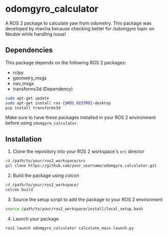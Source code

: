 # odomgyro_calculator

A ROS 2 package to calculate yaw from odometry.
This package was developed by mwcha because checking better for /odomgyro topic on Neubie while handling Issue!

## Dependencies

This package depends on the following ROS 2 packages:

- rclpy
- geometry_msgs
- nav_msgs
- transforms3d (Dependency)
```bash
sudo apt-get update
sudo apt-get install ros-{$ROS_DISTRO}-desktop
pip install transforms3d
```

Make sure to have these packages installed in your ROS 2 environment before using `odomgyro_calculator`.

## Installation

1. Clone the repository into your ROS 2 workspace's `src` director

```bash
cd /path/to/your/ros2_workspace/src
git clone https://github.com/your_username/odomgyro_calculator.git
```

2. Build the package using colcon

```bash
cd /path/to/your/ros2_workspace/
colcon build
```

3. Source the setup script to add the package to your ROS 2 environment

```bash
source /path/to/your/ros2_workspace/install/local_setup.bash
```

4. Launch your package

```bash
ros2 launch odomgyro_calculator calculate_main.launch.py
```
